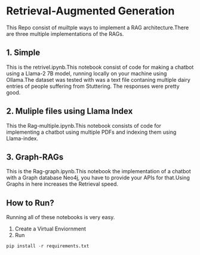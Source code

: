 
# Retrieval-Augmented Generation

This Repo consist of muiltple ways to implement a RAG architecture.There are three multiple implementations of the RAGs.

## 1. Simple 
This is the retrivel.ipynb.This notebook consist of code for making a chatbot using a Llama-2 7B model, running locally on your machine using Ollama.The dataset was tested with was a text file contaning multiple dairy entries of people suffering from Stuttering.
The responses were pretty good.

## 2. Muliple files using Llama Index
This the Rag-multiple.ipynb.This notebook consists of code for implementing a chatbot using multiple PDFs and indexing them using Llama-index.

## 3. Graph-RAGs
This is the Rag-graph.ipynb.This notebook the implementation of a chatbot with a Graph database Neo4j, you have to provide your APIs for that.Using Graphs in here increases the Retrieval speed.

## How to Run?
Running all of these notebooks is very easy.

1. Create a Virtual Enviornment 
2. Run 
```python
pip install -r requirements.txt